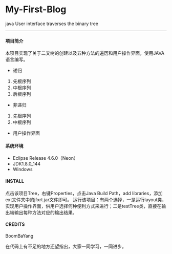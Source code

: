 # My-First-Blog
java User interface traverses the binary tree

***
#### 项目简介

本项目实现了关于二叉树的创建以及五种方法的遍历和用户操作界面，使用JAVA语言编写。

* 递归
1. 先根序列
2. 中根序列
3. 后根序列

* 非递归
1. 先根序列
2. 中根序列

* 用户操作界面

#### 系统环境
* Eclipse Release 4.6.0（Neon）
* JDK1.8.0_144
* Windows

#### INSTALL
点击该项目Tree，右键Properties，点击Java Build Path，add libraries，添加ext文件夹中的jfxrt.jar文件即可。
运行该项目：有两个选择，一是运行layout类，实现用户操作界面，供用户选择何种便利方式来进行；二是testTree类，直接在输出端输出每种方法对应的输出结果。

#### CREDITS
BoomBaYang

在代码上有不足的地方还望指出，大家一同学习，一同进步。
